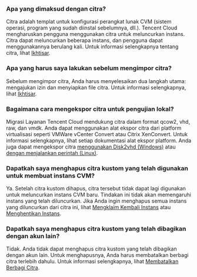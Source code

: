 ### Apa yang dimaksud dengan citra?
Citra adalah templat untuk konfigurasi perangkat lunak CVM (sistem operasi, program yang sudah diinstal sebelumnya, dll.). Tencent Cloud mengharuskan pengguna menggunakan citra untuk meluncurkan instans. Citra dapat meluncurkan beberapa instans, dan pengguna dapat menggunakannya berulang kali. Untuk informasi selengkapnya tentang citra, lihat [Ikhtisar](https://intl.cloud.tencent.com/document/product/213/4940).

### Apa yang harus saya lakukan sebelum mengimpor citra?
Sebelum mengimpor citra, Anda harus menyelesaikan dua langkah utama: mengajukan izin dan menyiapkan file citra. Untuk informasi selengkapnya, lihat [Ikhtisar](https://intl.cloud.tencent.com/document/product/213/4945).

### Bagaimana cara mengekspor citra untuk pengujian lokal?
Migrasi Layanan Tencent Cloud mendukung citra dalam format qcow2, vhd, raw, dan vmdk.
Anda dapat menggunakan alat ekspor citra dari platform virtualisasi seperti VMWare vCenter Convert atau Citrix XenConvert. Untuk informasi selengkapnya, lihat setiap dokumentasi alat ekspor platform. Anda juga dapat mengekspor citra [menggunakan Disk2vhd (Windows)](https://intl.cloud.tencent.com/document/product/213/17815) atau [dengan menjalankan perintah (Linux)](https://intl.cloud.tencent.com/document/product/213/17814).

### Dapatkah saya menghapus citra kustom yang telah digunakan untuk membuat instans CVM?
Ya. Setelah citra kustom dihapus, citra tersebut tidak dapat lagi digunakan untuk meluncurkan instans CVM baru. Tindakan ini tidak akan memengaruhi instans yang telah diluncurkan. Jika Anda ingin menghapus semua instans yang diluncurkan dari citra ini, lihat [Mengklaim Kembali Instans](https://intl.cloud.tencent.com/document/product/213/4931) atau [Menghentikan Instans](https://intl.cloud.tencent.com/document/product/213/4930).

### Dapatkah saya menghapus citra kustom yang telah dibagikan dengan akun lain?
Tidak. Anda tidak dapat menghapus citra kustom yang telah dibagikan dengan akun lain. Untuk menghapusnya, Anda harus membatalkan berbagi citra terlebih dahulu. Untuk informasi selengkapnya, lihat [Membatalkan Berbagi Citra](https://intl.cloud.tencent.com/document/product/213/7148).


